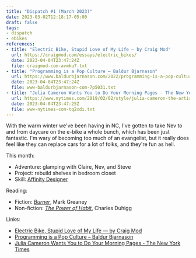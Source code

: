 ```yaml
---
title: "Dispatch #1 (March 2023)"
date: 2023-03-02T12:18:17-05:00
draft: false
tags:
- dispatch
- ebikes
references:
- title: "Electric Bike, Stupid Love of My Life — by Craig Mod"
  url: https://craigmod.com/essays/electric_bikes/
  date: 2023-04-04T23:47:24Z
  file: craigmod-com-avmku7.txt
- title: "Programming is a Pop Culture – Baldur Bjarnason"
  url: https://www.baldurbjarnason.com/2022/programming-is-a-pop-culture/
  date: 2023-04-04T23:47:24Z
  file: www-baldurbjarnason-com-7p5031.txt
- title: "Julia Cameron Wants You to Do Your Morning Pages - The New York Times"
  url: https://www.nytimes.com/2019/02/02/style/julia-cameron-the-artists-way.html
  date: 2023-04-04T23:47:25Z
  file: www-nytimes-com-tq2xdi.txt
---
```


With the warm winter we've been having in NC, I've gotten to take Nev to and from daycare on the e-bike a whole bunch, which has been just fantastic. I'm wary of becoming too much of an evangelist, but it really does feel like they can replace cars for a lot of folks, and they're fun as hell.

<!--more-->

This month:

* Adventure: glamping with Claire, Nev, and Steve
* Project: rebuild shelves in bedroom closet
* Skill: [Affinity Designer](https://affinity.serif.com/en-us/designer/)

Reading:

* Fiction: [_Burner_](https://bookshop.org/p/books/burner-mark-greaney/18519742), Mark Greaney
* Non-fiction: [_The Power of Habit_](https://bookshop.org/p/books/the-power-of-habit-why-we-do-what-we-do-in-life-and-business-charles-duhigg/7843601), Charles Duhigg

Links:

* [Electric Bike, Stupid Love of My Life — by Craig Mod][1]
* [Programming is a Pop Culture – Baldur Bjarnason][2]
* [Julia Cameron Wants You to Do Your Morning Pages - The New York Times][3]

[1]: https://craigmod.com/essays/electric_bikes/
[2]: https://www.baldurbjarnason.com/2022/programming-is-a-pop-culture/
[3]: https://www.nytimes.com/2019/02/02/style/julia-cameron-the-artists-way.html

